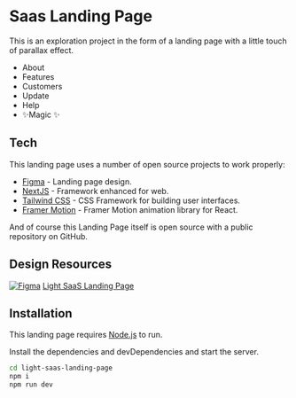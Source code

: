 # Saas Landing Page

This is an exploration project in the form of a landing page with a little touch of parallax effect.

- About
- Features
- Customers
- Update
- Help
- ✨Magic ✨

## Tech

This landing page uses a number of open source projects to work properly:

- [Figma](https://www.figma.com/) - Landing page design.
- [NextJS](https://nextjs.org/) - Framework enhanced for web.
- [Tailwind CSS](https://tailwindcss.com/) - CSS Framework for building user interfaces.
- [Framer Motion](https://www.framer.com/motion/) - Framer Motion animation library for React.

And of course this Landing Page itself is open source with a public repository
 on GitHub.

## Design Resources
[![Figma](https://img.shields.io/badge/--000?logo=figma&logoColor=ffffff)](https://www.figma.com/) [Light SaaS Landing Page](https://www.figma.com/design/EB4WXzq8sKXdTKzA2YEvuA/Light-SaaS-Landing-Page?node-id=1-2&t=n6RUAVJhqpjNC03G-1)

## Installation

This landing page requires [Node.js](https://nodejs.org/) to run.

Install the dependencies and devDependencies and start the server.

```sh
cd light-saas-landing-page
npm i
npm run dev
```
